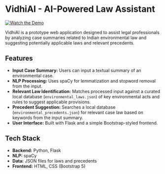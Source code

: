 # VidhiAI - AI-Powered Law Assistant

[![Watch the Demo](https://img.youtube.com/vi/FTjgbdYyV84/hqdefault.jpg)](https://www.youtube.com/watch?v=FTjgbdYyV84)

VidhiAI is a prototype web application designed to assist legal professionals by analyzing case summaries related to Indian environmental law and suggesting potentially applicable laws and relevant precedents.

## Features
*   **Input Case Summary:** Users can input a textual summary of an environmental case.
*   **NLP Processing:** Uses spaCy for lemmatization and stopword removal from the input.
*   **Relevant Law Identification:** Matches processed input against a curated local database (`environmental_laws.json`) of key environmental acts and rules to suggest applicable provisions.
*   **Precedent Suggestion:** Searches a local database (`environmental_precedents.json`) for relevant case law based on keywords from the input summary.
*   **User Interface:** Built with Flask and a simple Bootstrap-styled frontend.

## Tech Stack
*   **Backend:** Python, Flask
*   **NLP:** spaCy
*   **Data:** JSON files for laws and precedents
*   **Frontend:** HTML, CSS (Bootstrap 5)
